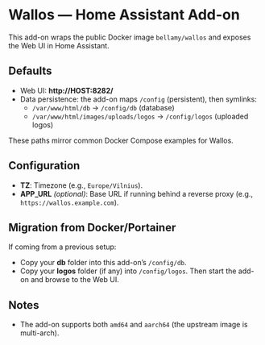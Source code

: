 # Wallos — Home Assistant Add-on

This add-on wraps the public Docker image `bellamy/wallos` and exposes the Web UI in Home Assistant.

## Defaults
- Web UI: **http://HOST:8282/**
- Data persistence: the add-on maps `/config` (persistent), then symlinks:
  - `/var/www/html/db` → `/config/db` (database)
  - `/var/www/html/images/uploads/logos` → `/config/logos` (uploaded logos)

These paths mirror common Docker Compose examples for Wallos. 

## Configuration
- **TZ**: Timezone (e.g., `Europe/Vilnius`).
- **APP_URL** *(optional)*: Base URL if running behind a reverse proxy (e.g., `https://wallos.example.com`).

## Migration from Docker/Portainer
If coming from a previous setup:
- Copy your **db** folder into this add-on’s `/config/db`.
- Copy your **logos** folder (if any) into `/config/logos`.
Then start the add-on and browse to the Web UI.

## Notes
- The add-on supports both `amd64` and `aarch64` (the upstream image is multi-arch).
